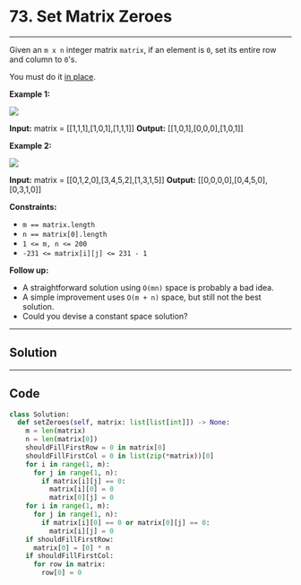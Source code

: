# 73. Set Matrix Zeroes

---

Given an `m x n` integer matrix `matrix`, if an element is `0`, set its entire row and column to `0`'s.

You must do it [in place](https://en.wikipedia.org/wiki/In-place_algorithm).

 

**Example 1:**

![](https://assets.leetcode.com/uploads/2020/08/17/mat1.jpg)


**Input:** matrix = [[1,1,1],[1,0,1],[1,1,1]]
**Output:** [[1,0,1],[0,0,0],[1,0,1]]


**Example 2:**

![](https://assets.leetcode.com/uploads/2020/08/17/mat2.jpg)


**Input:** matrix = [[0,1,2,0],[3,4,5,2],[1,3,1,5]]
**Output:** [[0,0,0,0],[0,4,5,0],[0,3,1,0]]


 

**Constraints:**

  * `m == matrix.length`
  * `n == matrix[0].length`
  * `1 <= m, n <= 200`
  * `-231 <= matrix[i][j] <= 231 - 1`



 

**Follow up:**

  * A straightforward solution using `O(mn)` space is probably a bad idea.
  * A simple improvement uses `O(m + n)` space, but still not the best solution.
  * Could you devise a constant space solution?

---

## Solution



---

## Code
```python
class Solution:
  def setZeroes(self, matrix: list[list[int]]) -> None:
    m = len(matrix)
    n = len(matrix[0])
    shouldFillFirstRow = 0 in matrix[0]
    shouldFillFirstCol = 0 in list(zip(*matrix))[0]
    for i in range(1, m):
      for j in range(1, n):
        if matrix[i][j] == 0:
          matrix[i][0] = 0
          matrix[0][j] = 0
    for i in range(1, m):
      for j in range(1, n):
        if matrix[i][0] == 0 or matrix[0][j] == 0:
          matrix[i][j] = 0
    if shouldFillFirstRow:
      matrix[0] = [0] * n
    if shouldFillFirstCol:
      for row in matrix:
        row[0] = 0
```